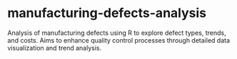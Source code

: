 # manufacturing-defects-analysis
Analysis of manufacturing defects using R to explore defect types, trends, and costs. Aims to enhance quality control processes through detailed data visualization and trend analysis.
